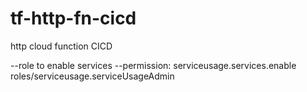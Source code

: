 # tf-http-fn-cicd
http cloud function CICD

--role to enable services 
--permission: serviceusage.services.enable
roles/serviceusage.serviceUsageAdmin
